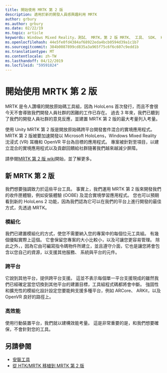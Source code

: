 ```yaml
---
title: 開始使用 MRTK 第 2 版
description: 適用於新的開發人員感興趣利用 MRTK
author: grbury
ms.author: grbury
ms.date: 02/22/19
ms.topic: article
keywords: Windows Mixed Reality，測試、 MRTK，第 2 版 MRTK、 工具、 SDK、 HoloLens、 HoloLens 2
ms.openlocfilehash: 44e5fe0fd4384af68922eda4bcb0594d39a1c1b7
ms.sourcegitcommit: 384b0087899cd835a3a965f75c6f6c607c9edd1b
ms.translationtype: MT
ms.contentlocale: zh-TW
ms.lasthandoff: 04/12/2019
ms.locfileid: "59591824"
---
```

# <a name="getting-started-with-mrtk-version-2"></a>開始使用 MRTK 第 2 版

MRTK 是令人讚嘆的開放原始碼工具組，因為 HoloLens 首次發行，而且不會很今天不會導致我們開發人員社群的困難的工作已存在。 過去 3 年來，我們已聽到了我們的開發人員社群的意見反應，並建置 MRTK 第 2 版的最大考量列入考量。  

使用 Unity MRTK 第 2 版是開放原始碼跨平台開發套件混合的實境應用程式。  MRTK 第 2 版被要加速開發以 Microsoft HoloLens，Windows Mixed Reality 沈浸式 (VR) 耳機和 OpenVR 平台為目標的應用程式。 專案被針對至項目，以建立混合的實境應用程式以及貢獻回饋給社群隨著我們越來越減少屏障。 


請參閱<a href="https://github.com/Microsoft/MixedRealityToolkit-Unity/wiki/Getting-Started-with-MRTK-v2" target="_blank">MRTK 第 2 版 wiki</a>開始，並了解更多。

## <a name="new-with-mrtk-version-2"></a>新 MRTK 第 2 版
我們想要強調致力於這些平台工具。  事實上，我們運用 MRTK 第 2 版來開發我們的收件匣體驗，例如安裝體驗 (OOBE) 及混合實境學習應用程式。  您也可以預期看到新的 HoloLens 2 功能，因為我們認為它可以在我們的平台上進行開發的最佳方式，先透過 MRTK。 

### <a name="modular"></a>模組化
我們已建置模組化的方式，使您不需要納入您的專案中的每個位元工具組。  有幾個優點實際上這個。  它會保留您專案的大小比較小，以及可讓您更容易管理。  除此之外，，因為它由可編寫指令碼物件所建立，並且遵守介面，它也是讓您將會包含以您自己的資源，以支援其他服務、 系統與平台的元件。


### <a name="cross-platform"></a>跨平台
它說到其他平台，提供跨平台支援。  這並不表示每個單一平台支援現成的雖然我們已經確定當您切換到其他平台的建置目標，工具組程式碼都將會中斷。  強固性和擴充性的模組化設計設定您要能夠支援多種平台，例如 ARCore、 ARKit，以及 OpenVR 良好的路徑上。


### <a name="performant"></a>高效能
使用行動裝置平台，我們就以建構效能考量。  這是非常重要的是，和我們想要確保，不會針對您的工具。


## <a name="see-also"></a>另請參閱
* [安裝工具](install-the-tools.md)
* [從 HTK/MRTK 移植到 MRTK 第 2 版](mrtk-porting-guide.md)
